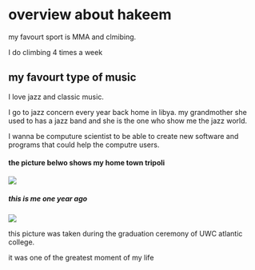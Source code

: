 <html>
    <h1> overview about hakeem</h1>
    <p> my favourt sport is MMA and clmibing.<p> I do climbing 4 times a week</p>
    <h2> my favourt type of music</h2>
    <p> I love jazz and classic music.<p> I go to jazz concern every year back home in libya. my grandmother she used to has a jazz band and she is the one who show me the jazz world.</p>
     <h3my goal in life</h3>
    <p> I wanna be computure scientist to be able to create new software and programs that could help the computre users.<p>
    <h4> the picture belwo shows my home town tripoli</h4>
    <img src=http://www.alnowrastourism.com/images/gallery/tripoli1.jpg>
    <h5> this is me one year ago </h5>
    <img src=https://www.facebook.com/photo.php?fbid=474699026005041&set=a.102737993201148.3460.100003948426950&type=1&theater>
    <p> this picture was taken during the graduation ceremony of UWC atlantic college.<p> it was one of the greatest moment of my life</p>
